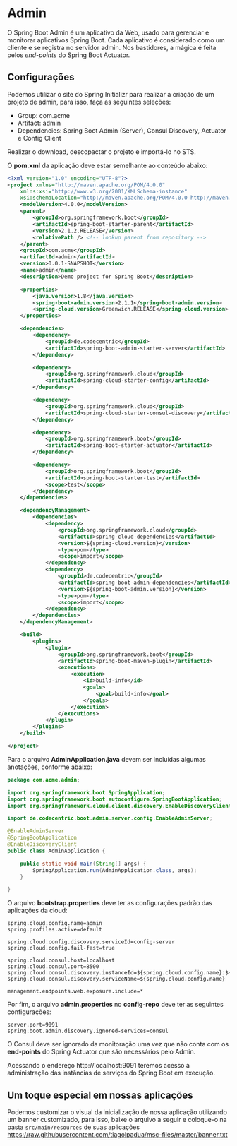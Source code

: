 # Admin

O Spring Boot Admin é um aplicativo da Web, usado para gerenciar e monitorar aplicativos Spring Boot. Cada aplicativo é considerado como um cliente e se registra no servidor admin. Nos bastidores, a mágica é feita pelos *end-points* do Spring Boot Actuator.

## Configurações

Podemos utilizar o site do Spring Initializr para realizar a criação de um projeto de admin, para isso, faça as seguintes seleções:

- Group: com.acme
- Artifact: admin
- Dependencies: Spring Boot Admin (Server), Consul Discovery, Actuator e Config Client

Realizar o download, descopactar o projeto e importá-lo no STS.

O **pom.xml** da aplicação deve estar semelhante ao conteúdo abaixo:

```xml
<?xml version="1.0" encoding="UTF-8"?>
<project xmlns="http://maven.apache.org/POM/4.0.0"
	xmlns:xsi="http://www.w3.org/2001/XMLSchema-instance"
	xsi:schemaLocation="http://maven.apache.org/POM/4.0.0 http://maven.apache.org/xsd/maven-4.0.0.xsd">
	<modelVersion>4.0.0</modelVersion>
	<parent>
		<groupId>org.springframework.boot</groupId>
		<artifactId>spring-boot-starter-parent</artifactId>
		<version>2.1.2.RELEASE</version>
		<relativePath /> <!-- lookup parent from repository -->
	</parent>
	<groupId>com.acme</groupId>
	<artifactId>admin</artifactId>
	<version>0.0.1-SNAPSHOT</version>
	<name>admin</name>
	<description>Demo project for Spring Boot</description>

	<properties>
		<java.version>1.8</java.version>
		<spring-boot-admin.version>2.1.1</spring-boot-admin.version>
		<spring-cloud.version>Greenwich.RELEASE</spring-cloud.version>
	</properties>

	<dependencies>
		<dependency>
			<groupId>de.codecentric</groupId>
			<artifactId>spring-boot-admin-starter-server</artifactId>
		</dependency>

		<dependency>
			<groupId>org.springframework.cloud</groupId>
			<artifactId>spring-cloud-starter-config</artifactId>
		</dependency>

		<dependency>
			<groupId>org.springframework.cloud</groupId>
			<artifactId>spring-cloud-starter-consul-discovery</artifactId>
		</dependency>

		<dependency>
			<groupId>org.springframework.boot</groupId>
			<artifactId>spring-boot-starter-actuator</artifactId>
		</dependency>

		<dependency>
			<groupId>org.springframework.boot</groupId>
			<artifactId>spring-boot-starter-test</artifactId>
			<scope>test</scope>
		</dependency>
	</dependencies>

	<dependencyManagement>
		<dependencies>
			<dependency>
				<groupId>org.springframework.cloud</groupId>
				<artifactId>spring-cloud-dependencies</artifactId>
				<version>${spring-cloud.version}</version>
				<type>pom</type>
				<scope>import</scope>
			</dependency>
			<dependency>
				<groupId>de.codecentric</groupId>
				<artifactId>spring-boot-admin-dependencies</artifactId>
				<version>${spring-boot-admin.version}</version>
				<type>pom</type>
				<scope>import</scope>
			</dependency>
		</dependencies>
	</dependencyManagement>

	<build>
		<plugins>
			<plugin>
				<groupId>org.springframework.boot</groupId>
				<artifactId>spring-boot-maven-plugin</artifactId>
				<executions>
					<execution>
						<id>build-info</id>
						<goals>
							<goal>build-info</goal>
						</goals>
					</execution>
				</executions>
			</plugin>
		</plugins>
	</build>

</project>
```

Para o arquivo **AdminApplication.java** devem ser incluídas algumas anotações, conforme abaixo:

```java
package com.acme.admin;

import org.springframework.boot.SpringApplication;
import org.springframework.boot.autoconfigure.SpringBootApplication;
import org.springframework.cloud.client.discovery.EnableDiscoveryClient;

import de.codecentric.boot.admin.server.config.EnableAdminServer;

@EnableAdminServer
@SpringBootApplication
@EnableDiscoveryClient
public class AdminApplication {

	public static void main(String[] args) {
		SpringApplication.run(AdminApplication.class, args);
	}

}
```

O arquivo **bootstrap.properties** deve ter as configurações padrão das aplicações da cloud:

```
spring.cloud.config.name=admin
spring.profiles.active=default

spring.cloud.config.discovery.serviceId=config-server
spring.cloud.config.fail-fast=true

spring.cloud.consul.host=localhost
spring.cloud.consul.port=8500
spring.cloud.consul.discovery.instanceId=${spring.cloud.config.name}:${random.value}
spring.cloud.consul.discovery.serviceName=${spring.cloud.config.name}

management.endpoints.web.exposure.include=*
```

Por fim, o arquivo **admin.properties** no **config-repo** deve ter as seguintes configurações:

```
server.port=9091
spring.boot.admin.discovery.ignored-services=consul
```

O Consul deve ser ignorado da monitoração uma vez que não conta com os **end-points** do Spring Actuator que são necessários pelo Admin.

Acessando o endereço http://localhost:9091 teremos acesso à administração das instâncias de serviços do Spring Boot em execução.

## Um toque especial em nossas aplicações

Podemos customizar o visual da inicialização de nossa aplicação utilizando um banner customizado, para isso, baixe o arquivo a seguir e coloque-o na pasta `src/main/resources` de suas aplicações https://raw.githubusercontent.com/tiagolpadua/msc-files/master/banner.txt
